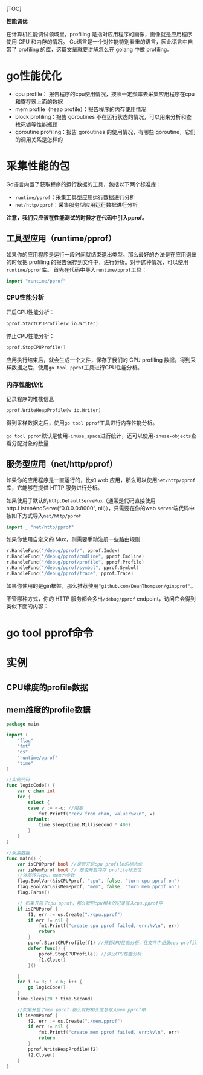 [TOC]

**性能调优**

在计算机性能调试领域里，profiling 是指对应用程序的画像，画像就是应用程序使用 CPU 和内存的情况。 Go语言是一个对性能特别看重的语言，因此语言中自带了 profiling 的库，这篇文章就要讲解怎么在 golang 中做 profiling。

# go性能优化

- cpu profile： 报告程序的cpu使用情况，按照一定频率去采集应用程序在cpu和寄存器上面的数据
- mem profile（heap profile）：报告程序的内存使用情况
- block profiling：报告 goroutines 不在运行状态的情况，可以用来分析和查找死锁等性能瓶颈
- goroutine profiling：报告 goroutines 的使用情况，有哪些 goroutine，它们的调用关系是怎样的

# 采集性能的包

Go语言内置了获取程序的运行数据的工具，包括以下两个标准库：

- `runtime/pprof`：采集工具型应用运行数据进行分析
- `net/http/pprof`：采集服务型应用运行数据进行分析

**注意，我们只应该在性能测试的时候才在代码中引入pprof。**

## 工具型应用（runtime/pprof）

如果你的应用程序是运行一段时间就结束退出类型。那么最好的办法是在应用退出的时候把 profiling 的报告保存到文件中，进行分析。对于这种情况，可以使用`runtime/pprof`库。 首先在代码中导入`runtime/pprof`工具：

```go
import "runtime/pprof"
```

### CPU性能分析

开启CPU性能分析：

```go
pprof.StartCPUProfile(w io.Writer)
```

停止CPU性能分析：

```go
pprof.StopCPUProfile()
```

应用执行结束后，就会生成一个文件，保存了我们的 CPU profiling 数据。得到采样数据之后，使用`go tool pprof`工具进行CPU性能分析。

### 内存性能优化

记录程序的堆栈信息

```go
pprof.WriteHeapProfile(w io.Writer)
```

得到采样数据之后，使用`go tool pprof`工具进行内存性能分析。

`go tool pprof`默认是使用`-inuse_space`进行统计，还可以使用`-inuse-objects`查看分配对象的数量

## 服务型应用（net/http/pprof）

如果你的应用程序是一直运行的，比如 web 应用，那么可以使用`net/http/pprof`库，它能够在提供 HTTP 服务进行分析。

如果使用了默认的`http.DefaultServeMux`（通常是代码直接使用 http.ListenAndServe(“0.0.0.0:8000”, nil)），只需要在你的web server端代码中按如下方式导入`net/http/pprof`

```go
import _ "net/http/pprof"
```

如果你使用自定义的 Mux，则需要手动注册一些路由规则：

```go
r.HandleFunc("/debug/pprof/", pprof.Index)
r.HandleFunc("/debug/pprof/cmdline", pprof.Cmdline)
r.HandleFunc("/debug/pprof/profile", pprof.Profile)
r.HandleFunc("/debug/pprof/symbol", pprof.Symbol)
r.HandleFunc("/debug/pprof/trace", pprof.Trace)
```

如果你使用的是gin框架，那么推荐使用`"github.com/DeanThompson/ginpprof"`。

不管哪种方式，你的 HTTP 服务都会多出`/debug/pprof` endpoint，访问它会得到类似下面的内容：

# go tool pprof命令

# 实例

## CPU维度的profile数据

## mem维度的profile数据

```go
package main

import (
	"flag"
	"fmt"
	"os"
	"runtime/pprof"
	"time"
)

//实例代码
func logicCode() {
	var c chan int
	for {
		select {
		case v := <-c: //阻塞
			fmt.Printf("recv from chan, value:%v\n", v)
		default:
			time.Sleep(time.Millisecond * 400)
		}
	}
}

//采集数据
func main() {
	var isCPUPprof bool //是否开启cpu profile的标志位
	var isMemPprof bool // 是否开启内存 profile标志位
	//外部传入cpu、mem的参数
	flag.BoolVar(&isCPUPprof, "cpu", false, "turn cpu pprof on")
	flag.BoolVar(&isMemPprof, "mem", false, "turn mem pprof on")
	flag.Parse()

	// 如果开启了cpu pprof，那么就把cpu相关的记录写入cpu.pprof中
	if isCPUPprof {
		f1, err := os.Create("./cpu.pprof")
		if err != nil {
			fmt.Printf("create cpu pprof failed, err:%v\n", err)
			return
		}
		pprof.StartCPUProfile(f1) //开启CPU性能分析，往文件中记录cpu profile信息
		defer func() {
			pprof.StopCPUProfile() //停止CPU性能分析
			f1.Close()
		}()

	}
	for i := 0; i < 6; i++ {
		go logicCode()
	}
	time.Sleep(20 * time.Second)

	//如果开启了mem pprof 那么就把相关信息写入mem.pprof中
	if isMemPprof {
		f2, err := os.Create("./mem.pprof")
		if err != nil {
			fmt.Printf("create mem pprof failed, err:%v\n", err)
			return
		}
		pprof.WriteHeapProfile(f2)
		f2.Close()
	}
}
```


